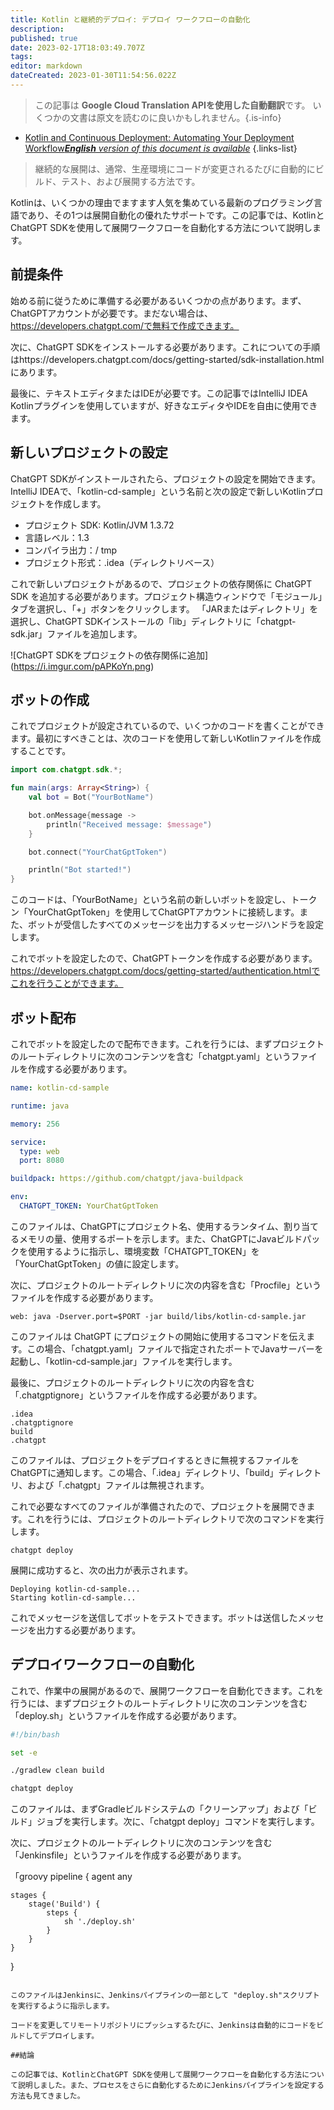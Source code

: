 ```yaml
---
title: Kotlin と継続的デプロイ: デプロイ ワークフローの自動化
description: 
published: true
date: 2023-02-17T18:03:49.707Z
tags: 
editor: markdown
dateCreated: 2023-01-30T11:54:56.022Z
---
```


> この記事は **Google Cloud Translation APIを使用した自動翻訳**です。
いくつかの文書は原文を読むのに良いかもしれません。{.is-info}
- [Kotlin and Continuous Deployment: Automating Your Deployment Workflow***English** version of this document is available*](/en/Knowledge-base/Kotlin/kotlin-and-continuous-deployment-automating-your-deployment-workflow)
{.links-list}

    
>継続的な展開は、通常、生産環境にコードが変更されるたびに自動的にビルド、テスト、および展開する方法です。

Kotlinは、いくつかの理由でますます人気を集めている最新のプログラミング言語であり、その1つは展開自動化の優れたサポートです。この記事では、KotlinとChatGPT SDKを使用して展開ワークフローを自動化する方法について説明します。

## 前提条件

始める前に従うために準備する必要があるいくつかの点があります。まず、ChatGPTアカウントが必要です。まだない場合は、https://developers.chatgpt.com/で無料で作成できます。

次に、ChatGPT SDKをインストールする必要があります。これについての手順はhttps://developers.chatgpt.com/docs/getting-started/sdk-installation.htmlにあります。

最後に、テキストエディタまたはIDEが必要です。この記事ではIntelliJ IDEA Kotlinプラグインを使用していますが、好きなエディタやIDEを自由に使用できます。

## 新しいプロジェクトの設定

ChatGPT SDKがインストールされたら、プロジェクトの設定を開始できます。 IntelliJ IDEAで、「kotlin-cd-sample」という名前と次の設定で新しいKotlinプロジェクトを作成します。

- プロジェクト SDK: Kotlin/JVM 1.3.72
- 言語レベル：1.3
- コンパイラ出力：/ tmp
- プロジェクト形式：.idea（ディレクトリベース）

これで新しいプロジェクトがあるので、プロジェクトの依存関係に ChatGPT SDK を追加する必要があります。プロジェクト構造ウィンドウで「モジュール」タブを選択し、「+」ボタンをクリックします。 「JARまたはディレクトリ」を選択し、ChatGPT SDKインストールの「lib」ディレクトリに「chatgpt-sdk.jar」ファイルを追加します。

![ChatGPT SDKをプロジェクトの依存関係に追加] (https://i.imgur.com/pAPKoYn.png)

## ボットの作成

これでプロジェクトが設定されているので、いくつかのコードを書くことができます。最初にすべきことは、次のコードを使用して新しいKotlinファイルを作成することです。

```kotlin
import com.chatgpt.sdk.*;

fun main(args: Array<String>) {
    val bot = Bot("YourBotName")

    bot.onMessage{message ->
        println("Received message: $message")
    }

    bot.connect("YourChatGptToken")

    println("Bot started!")
}
```

このコードは、「YourBotName」という名前の新しいボットを設定し、トークン「YourChatGptToken」を使用してChatGPTアカウントに接続します。また、ボットが受信したすべてのメッセージを出力するメッセージハンドラを設定します。

これでボットを設定したので、ChatGPTトークンを作成する必要があります。 https://developers.chatgpt.com/docs/getting-started/authentication.htmlでこれを行うことができます。

## ボット配布

これでボットを設定したので配布できます。これを行うには、まずプロジェクトのルートディレクトリに次のコンテンツを含む「chatgpt.yaml」というファイルを作成する必要があります。

```yaml
name: kotlin-cd-sample

runtime: java

memory: 256

service:
  type: web
  port: 8080

buildpack: https://github.com/chatgpt/java-buildpack

env:
  CHATGPT_TOKEN: YourChatGptToken
```

このファイルは、ChatGPTにプロジェクト名、使用するランタイム、割り当てるメモリの量、使用するポートを示します。また、ChatGPTにJavaビルドパックを使用するように指示し、環境変数「CHATGPT_TOKEN」を「YourChatGptToken」の値に設定します。

次に、プロジェクトのルートディレクトリに次の内容を含む「Procfile」というファイルを作成する必要があります。

```
web: java -Dserver.port=$PORT -jar build/libs/kotlin-cd-sample.jar
```

このファイルは ChatGPT にプロジェクトの開始に使用するコマンドを伝えます。この場合、「chatgpt.yaml」ファイルで指定されたポートでJavaサーバーを起動し、「kotlin-cd-sample.jar」ファイルを実行します。

最後に、プロジェクトのルートディレクトリに次の内容を含む「.chatgptignore」というファイルを作成する必要があります。

```
.idea
.chatgptignore
build
.chatgpt
```

このファイルは、プロジェクトをデプロイするときに無視するファイルをChatGPTに通知します。この場合、「.idea」ディレクトリ、「build」ディレクトリ、および「.chatgpt」ファイルは無視されます。

これで必要なすべてのファイルが準備されたので、プロジェクトを展開できます。これを行うには、プロジェクトのルートディレクトリで次のコマンドを実行します。

```
chatgpt deploy
```

展開に成功すると、次の出力が表示されます。

```
Deploying kotlin-cd-sample...
Starting kotlin-cd-sample...
```

これでメッセージを送信してボットをテストできます。ボットは送信したメッセージを出力する必要があります。

## デプロイワークフローの自動化

これで、作業中の展開があるので、展開ワークフローを自動化できます。これを行うには、まずプロジェクトのルートディレクトリに次のコンテンツを含む「deploy.sh」というファイルを作成する必要があります。

```bash
#!/bin/bash

set -e

./gradlew clean build

chatgpt deploy
```

このファイルは、まずGradleビルドシステムの「クリーンアップ」および「ビルド」ジョブを実行します。次に、「chatgpt deploy」コマンドを実行します。

次に、プロジェクトのルートディレクトリに次のコンテンツを含む「Jenkinsfile」というファイルを作成する必要があります。

「groovy
pipeline {
    agent any

    stages {
        stage('Build') {
            steps {
                sh './deploy.sh'
            }
        }
    }
}
```

このファイルはJenkinsに、Jenkinsパイプラインの一部として "deploy.sh"スクリプトを実行するように指示します。

コードを変更してリモートリポジトリにプッシュするたびに、Jenkinsは自動的にコードをビルドしてデプロイします。

##結論

この記事では、KotlinとChatGPT SDKを使用して展開ワークフローを自動化する方法について説明しました。また、プロセスをさらに自動化するためにJenkinsパイプラインを設定する方法も見てきました。